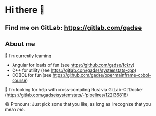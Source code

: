 # Hi there 👋

## Find me on GitLab: https://gitlab.com/gadse

## About me

🌱 I’m currently learning
  - Angular for loads of fun (see https://github.com/gadse/fckry)
  - C++ for utility (see https://gitlab.com/gadse/systemstats-cpp)
  - COBOL for fun (see https://github.com/gadse/openmainframe-cobol-course)
  
🤔 I’m looking for help with cross-compiling Rust via GitLab-CI/Docker (https://gitlab.com/gadse/systemstats/-/pipelines/122136818)

😄 Pronouns: Just pick some that you like, as long as I recognize that you mean _me_.

<!--
**gadse/gadse** is a ✨ _special_ ✨ repository because its `README.md` (this file) appears on your GitHub profile.

Here are some ideas to get you started:

- 🔭 I’m currently working on ...
- 🌱 I’m currently learning ...
- 👯 I’m looking to collaborate on ...
- 🤔 I’m looking for help with ...
- 💬 Ask me about ...
- 📫 How to reach me: ...
- 😄 Pronouns: ...
- ⚡ Fun fact: ...
-->
